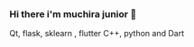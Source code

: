### Hi there i'm muchira junior 👋
Qt, flask, sklearn , flutter
C++, python and Dart

<!--
**muchirajunior/muchirajunior** is a ✨ _special_ ✨ repository because its my personal portifolio

Here are some ideas to get you started:

- 🔭 I’m currently working startups
- 🌱 I’m currently learning software enginerring and machine learning
- 👯 I’m looking to collaborate you
- 🤔 I’m looking for any help 
- 💬 Ask me about anything

- ⚡ Fun fact: i love football and rugby
-->

